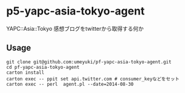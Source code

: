 p5-yapc-asia-tokyo-agent
========================

YAPC::Asia::Tokyo 感想ブログをtwitterから取得する何か

## Usage

    git clone git@github.com:umeyuki/pf-yapc-asia-tokyo-agent.git
    cd pf-yapc-asia-tokyo-agent
    carton install
    carton exec -- ppit set api.twitter.com # consumer_keyなどをセット
    carton exec -- perl  agent.pl --date=2014-08-30
